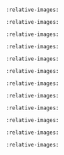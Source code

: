 #

```{include} 01_topic_vagrant.md
:relative-images:
```

```{include} 02_topic_docker.md
:relative-images:
```

```{include} 03_topic_compose.md
:relative-images:
```

```{include} 04_topic_ansible.md
:relative-images:
```

```{include} 05_topic_salt.md
:relative-images:
```

```{include} 06_topic_secrets.md
:relative-images:
```

```{include} 07_topic_rabbitmq.md
:relative-images:
```

```{include} 08_topic_kafka.md
:relative-images:
```

```{include} 09_topic_terraform.md
:relative-images:
```

```{include} 10_topic_cicd.md
:relative-images:
```

```{include} 11_topic_prometheus.md
:relative-images:
```

```{include} 12_topic_elk.md
:relative-images:
```

```{include} custom_html.md
```
